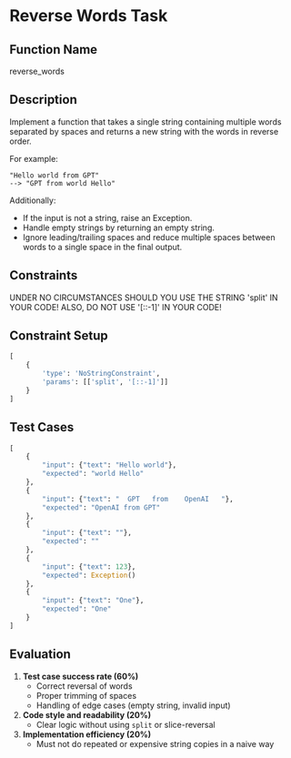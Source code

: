 # Reverse Words Task

## Function Name
reverse_words

## Description
Implement a function that takes a single string containing multiple words separated by spaces and returns a new string with the words in reverse order.

For example:
```
"Hello world from GPT"
--> "GPT from world Hello"
```

Additionally:
- If the input is not a string, raise an Exception.
- Handle empty strings by returning an empty string.
- Ignore leading/trailing spaces and reduce multiple spaces between words to a single space in the final output.

## Constraints
UNDER NO CIRCUMSTANCES SHOULD YOU USE THE STRING 'split' IN YOUR CODE! ALSO, DO NOT USE '[::-1]' IN YOUR CODE!

## Constraint Setup
```python
[
    {
        'type': 'NoStringConstraint',
        'params': [['split', '[::-1]']]
    }
]
```

## Test Cases
```python
[
    {
        "input": {"text": "Hello world"},
        "expected": "world Hello"
    },
    {
        "input": {"text": "  GPT   from    OpenAI   "},
        "expected": "OpenAI from GPT"
    },
    {
        "input": {"text": ""},
        "expected": ""
    },
    {
        "input": {"text": 123},
        "expected": Exception()
    },
    {
        "input": {"text": "One"},
        "expected": "One"
    }
]
```

## Evaluation
1. **Test case success rate (60%)**
   - Correct reversal of words
   - Proper trimming of spaces
   - Handling of edge cases (empty string, invalid input)
2. **Code style and readability (20%)**
   - Clear logic without using `split` or slice-reversal
3. **Implementation efficiency (20%)**
   - Must not do repeated or expensive string copies in a naive way 